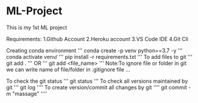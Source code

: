 # ML-Project
This is my 1st ML project

Requirements:
1.Github Account
2.Heroku account
3.VS Code IDE
4.Git Cli


Creating conda environment
'''
conda create -p venv python==3.7 -y 
'''
conda activate venv/
'''
pip install -r requirements.txt
'''
To add files to git
'''
git add .
'''
OR
'''
git add <file_name>
'''
Note:To ignore file or folder in git we can write name of file/folder in .gitignore file
...

To check the git status
'''
git status
'''
To check all versions maintained by git
'''
git log
''''
To create version/commit all changes by git
''''
git commit -m "massage"
''''




